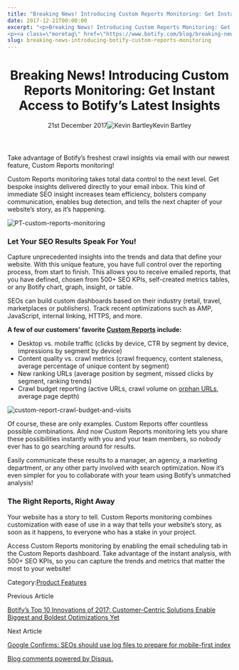 ```yaml
---
title: "Breaking News! Introducing Custom Reports Monitoring: Get Instant Access To Botify&#8217;s Latest Insights"
date: 2017-12-21T00:00:00
excerpt: "<p>Breaking News! Introducing Custom Reports Monitoring: Get Instant Access to Botify&#8217;s Latest Insights 21st December 2017Kevin Bartley Take advantage of Botify&#8217;s freshest crawl insights via email with our newest feature, Custom Reports monitoring! Custom Reports monitoring takes total data control to the next level. Get bespoke insights delivered directly to your email inbox. This kind&hellip; </p>
<p><a class=\"moretag\" href=\"https://www.botify.com/blog/breaking-news-introducing-botify-custom-reports-monitoring\">Read the full article</a></p>"
slug: breaking-news-introducing-botify-custom-reports-monitoring
---
```


<header class="text-center">
<h1 class="font-internacional font-regular normal text-header-one leading-header-one text-typography-accent-2">Breaking News! Introducing Custom Reports Monitoring: Get Instant Access to Botify&#8217;s Latest Insights</h1>
<div class="flex items-center justify-center my-3"><span class="mr-1 font-internacional font-regular normal text-base leading-none text-typography-primary-lighter">21st December 2017</span><img decoding="async" class="rounded-full w-10 h-10" src="//images.ctfassets.net/tp56mevc46jo/3nx7dI37nG2AaSGesccy2i/7913c839ae02f3dc3cb08d2228652b33/kevin_bartley_faceshot.png" alt="Kevin Bartley" /><span class="ml-1 font-internacional font-regular normal text-base leading-none text-typography-primary">Kevin Bartley</span></div>
</header>
<p>Take advantage of Botify&#8217;s freshest crawl insights via email with our newest feature, Custom Reports monitoring!</p>
<p>Custom Reports monitoring takes total data control to the next level. Get bespoke insights delivered directly to your email inbox. This kind of immediate SEO insight increases team efficiency, bolsters company communication, enables bug detection, and tells the next chapter of your website&#8217;s story, as it&#8217;s happening.</p>
<p><img decoding="async" src="//images.contentful.com/x3pujrb0lw7o/4OfQtIxcdyw6uwWAAygyq0/24a8af1ce44933dca85d7221bc73ecd8/PT-custom-reports-monitoring.png" alt="PT-custom-reports-monitoring" /></p>
<h3 id="let-your-seo-results-speak-for-you-">Let Your SEO Results Speak For You!</h3>
<p>Capture unprecedented insights into the trends and data that define your website. With this unique feature, you have full control over the reporting process, from start to finish. This allows you to receive emailed reports, that you have defined, chosen from 500+ SEO KPIs, self-created metrics tables, or any Botify chart, graph, insight, or table.</p>
<p>SEOs can build custom dashboards based on their industry (retail, travel, marketplaces or publishers). Track recent optimizations such as AMP, JavaScript, internal linking, HTTPS, and more.</p>
<p><strong>A few of our customers&#8217; favorite <a href="https://www.botify.com/blog/breaking-news-introducing-custom-reports">Custom Reports</a> include:</strong></p>
<ul>
<li>Desktop vs. mobile traffic (clicks by device, CTR by segment by device, impressions by segment by device)</li>
<li>Content quality vs. crawl metrics (crawl frequency, content staleness, average percentage of unique content by segment)</li>
<li>New ranking URLs (average position by segment, missed clicks by segment, ranking trends)</li>
<li>Crawl budget reporting (active URLs, crawl volume on <a href="https://www.botify.com/blog/orphan-pages">orphan URLs</a>, average page depth)</li>
</ul>
<p><img decoding="async" src="//images.contentful.com/x3pujrb0lw7o/18kqNuGV9AaOmWyq8k0IAS/59f4abdc636e4de10b7d12797f5b73eb/custom-report-crawl-budget-and-visits.png" alt="custom-report-crawl-budget-and-visits" /></p>
<p>Of course, these are only examples. Custom Reports offer countless possible combinations. And now Custom Reports monitoring lets you share these possibilities instantly with you and your team members, so nobody ever has to go searching around for results.</p>
<p>Easily communicate these results to a manager, an agency, a marketing department, or any other party involved with search optimization. Now it&#8217;s even simpler for you to collaborate with your team using Botify&#8217;s unmatched analysis!</p>
<h3 id="the-right-reports-right-away">The Right Reports, Right Away</h3>
<p>Your website has a story to tell. Custom Reports monitoring combines customization with ease of use in a way that tells your website&#8217;s story, as soon as it happens, to everyone who has a stake in your project.</p>
<p>Access Custom Reports monitoring by enabling the email scheduling tab in the Custom Reports dashboard. Take advantage of the instant analysis, with 500+ SEO KPIs, so you can capture the trends and metrics that matter the most to your website!</p>
<div class="tags leading-big border-t border-b border-brand-quaternary-lighter mt-4"><span class="mr-1 font-roboto font-regular normal text-base leading-none">Category:</span><a class="uppercase text-typography-accent-1" href="/platform">Product Features</a></div>
<footer class="flex justify-center my-5 mx-5">
<div class="mr-1 w-1/2 text-right">
<p><span class="font-internacional font-regular normal text-base leading-none text-typography-primary">Previous Article</span></p>
<p><a class="inline-block mt-2" href="/blog/top-10-botify-releases-of-2017"><span class="font-roboto font-regular normal text-base leading-none text-typography-accent-4">Botify&#8217;s Top 10 Innovations of 2017: Customer-Centric Solutions Enable Biggest and Boldest Optimizations Yet</span></a></p>
</div>
<div class="ml-1 w-1/2">
<p><span class="font-internacional font-regular normal text-base leading-none text-typography-primary">Next Article</span></p>
<p><a class="inline-block mt-2" href="/blog/google-confirms-seos-should-use-log-files-to-prepare-for-mobile-first-index"><span class="font-roboto font-regular normal text-base leading-none text-typography-accent-4">Google Confirms: SEOs should use log files to prepare for mobile-first index</span></a></p>
</div>
</footer>
<div title="Breaking News! Introducing Custom Reports Monitoring: Get Instant Access to Botify's Latest Insights">
<div id="disqus_thread_old"></div>
<p><a class="dsq-brlink" href="http://disqus.com">Blog comments powered by <span class="logo-disqus">Disqus</span>.</a></p>
</div>

